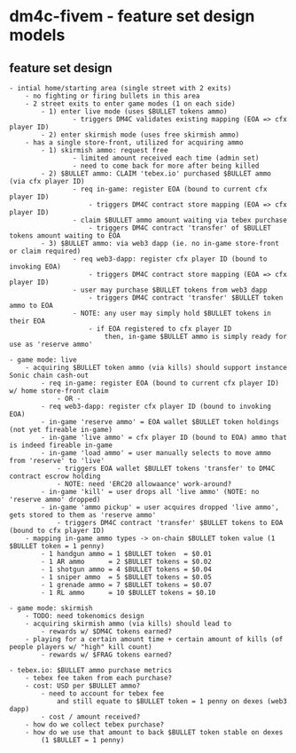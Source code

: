 # dm4c-fivem - feature set design models

## feature set design
    - intial home/starting area (single street with 2 exits)
        - no fighting or firing bullets in this area
        - 2 street exits to enter game modes (1 on each side)
            - 1) enter live mode (uses $BULLET tokens ammo)
                    - triggers DM4C validates existing mapping (EOA => cfx player ID)
            - 2) enter skirmish mode (uses free skirmish ammo)
        - has a single store-front, utilized for acquiring ammo
            - 1) skirmish ammo: request free 
                    - limited amount received each time (admin set)
                    - need to come back for more after being killed
            - 2) $BULLET ammo: CLAIM 'tebex.io' purchased $BULLET ammo (via cfx player ID)
                    - req in-game: register EOA (bound to current cfx player ID)
                        - triggers DM4C contract store mapping (EOA => cfx player ID)
                    - claim $BULLET ammo amount waiting via tebex purchase
                        - triggers DM4C contract 'transfer' of $BULLET tokens amount waiting to EOA 
            - 3) $BULLET ammo: via web3 dapp (ie. no in-game store-front or claim required)
                    - req web3-dapp: register cfx player ID (bound to invoking EOA)
                        - triggers DM4C contract store mapping (EOA => cfx player ID)
                    - user may purchase $BULLET tokens from web3 dapp 
                        - triggers DM4C contract 'transfer' $BULLET token ammo to EOA
                    - NOTE: any user may simply hold $BULLET tokens in their EOA 
                        - if EOA registered to cfx player ID
                            then, in-game $BULLET ammo is simply ready for use as 'reserve ammo'
                    
    - game mode: live
        - acquiring $BULLET token ammo (via kills) should support instance Sonic chain cash-out
            - req in-game: register EOA (bound to current cfx player ID) w/ home store-front claim
                - OR - 
            - req web3-dapp: register cfx player ID (bound to invoking EOA)
            - in-game 'reserve ammo' = EOA wallet $BULLET token holdings (not yet fireable in-game)
            - in-game 'live ammo' = cfx player ID (bound to EOA) ammo that is indeed fireable in-game
            - in-game 'load ammo' = user manually selects to move ammo from 'reserve' to 'live'
                - triggers EOA wallet $BULLET tokens 'transfer' to DM4C contract escrow holding
                - NOTE: need 'ERC20 allowaance' work-around?
            - in-game 'kill' = user drops all 'live ammo' (NOTE: no 'reserve ammo' dropped)
            - in-game 'ammo pickup' = user acquires dropped 'live ammo', gets stored to them as 'reserve ammo'
                - triggers DM4C contract 'transfer' $BULLET tokens to EOA (bound to cfx player ID)
        - mapping in-game ammo types -> on-chain $BULLET token value (1 $BULLET token = 1 penny)
            - 1 handgun ammo = 1 $BULLET token  = $0.01
            - 1 AR ammo      = 2 $BULLET tokens = $0.02
            - 1 shotgun ammo = 4 $BULLET tokens = $0.04
            - 1 sniper ammo  = 5 $BULLET tokens = $0.05
            - 1 grenade ammo = 7 $BULLET tokens = $0.07
            - 1 RL ammo      = 10 $BULLET tokens = $0.10

    - game mode: skirmish
        - TODO: need tokenomics design
        - acquiring skirmish ammo (via kills) should lead to 
            - rewards w/ $DM4C tokens earned?
        - playing for a certain amount time + certain amount of kills (of people players w/ "high" kill count)
            - rewards w/ $FRAG tokens earned?

    - tebex.io: $BULLET ammo purchase metrics
        - tebex fee taken from each purchase?
        - cost: USD per $BULLET ammo?
            - need to account for tebex fee 
                and still equate to $BULLET token = 1 penny on dexes (web3 dapp)
            - cost / amount received?
        - how do we collect tebex purchase?
        - how do we use that amount to back $BULLET token stable on dexes
            (1 $BULLET = 1 penny)